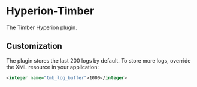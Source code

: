 # Hyperion-Timber
The Timber Hyperion plugin.

## Customization
The plugin stores the last 200 logs by default. To store more logs, override the XML resource in your application:
```xml
<integer name="tmb_log_buffer">1000</integer>
```

